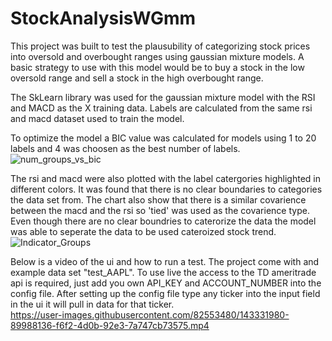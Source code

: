 # StockAnalysisWGmm
This project was built to test the plausubility of categorizing stock prices into oversold and overbought ranges using gaussian mixture models. A basic strategy to use with this model would be to buy a stock in the low oversold range and sell a stock in the high overbought range.


The SkLearn library was used for the gaussian mixture model with the RSI and MACD as the X training data. Labels are calculated from the same rsi and macd dataset used to train the model. 


To optimize the model a BIC value was calculated for models using 1 to 20 labels and 4 was choosen as the best number of labels. 
![num_groups_vs_bic](https://user-images.githubusercontent.com/82553480/143329705-68752574-dc43-47c0-b38a-2fecbce5658b.png)


The rsi and macd were also plotted with the label catergories highlighted in different colors. It was found that there is no 
clear boundaries to categories the data set from. The chart also show that there is a similar covarience between the macd and 
the rsi so 'tied' was used as the covarience type. Even though there are no clear boundries to caterorize the data the model
was able to seperate the data to be used cateroized stock trend.
![Indicator_Groups](https://user-images.githubusercontent.com/82553480/143328869-cc6eda1b-0459-4484-8fb6-1077e075218f.png)

Below is a video of the ui and how to run a test. The project come with and example data set "test_AAPL". To use live the access to the TD ameritrade api is required, just add you own API_KEY and ACCOUNT_NUMBER into the config file. After setting up the config file type any ticker into the input field in the ui it will pull in data for that ticker.  
https://user-images.githubusercontent.com/82553480/143331980-89988136-f6f2-4d0b-92e3-7a747cb73575.mp4








